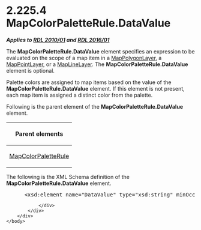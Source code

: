 <html dir="LTR" xmlns:mshelp="http://msdn.microsoft.com/mshelp" xmlns:ddue="http://ddue.schemas.microsoft.com/authoring/2003/5" xmlns:xlink="http://www.w3.org/1999/xlink" xmlns:tool="http://www.microsoft.com/tooltip">
    <head>
        <meta http-equiv="Content-Type" content="text/html; CHARSET=utf-8"></meta>
        <meta name="save" content="history"></meta>
        <title>2.225.4 MapColorPaletteRule.DataValue</title>
        <xml>
            <mshelp:toctitle title="2.225.4 MapColorPaletteRule.DataValue"></mshelp:toctitle>
            <mshelp:rltitle title="[MS-RDL]: MapColorPaletteRule.DataValue"></mshelp:rltitle>
            <mshelp:keyword index="A" term="280f0d27-5e51-4bb7-b9dd-395ad86860bf"></mshelp:keyword>
            <mshelp:attr name="DCSext.ContentType" value="open specification"></mshelp:attr>
            <mshelp:attr name="AssetID" value="280f0d27-5e51-4bb7-b9dd-395ad86860bf"></mshelp:attr>
            <mshelp:attr name="TopicType" value="kbRef"></mshelp:attr>
            <mshelp:attr name="DCSext.Title" value="[MS-RDL]: MapColorPaletteRule.DataValue" />
        </xml>
    </head>
    <body>
        <div id="header">
            <h1 class="heading">2.225.4 MapColorPaletteRule.DataValue</h1>
        </div>
        <div id="mainSection">
            <div id="mainBody">
                <div id="allHistory" class="saveHistory"></div>
                <div id="sectionSection0" class="section" name="collapseableSection">
                    

<p><b><i>Applies to </i></b><a href="3428e690-a348-4ec7-8a6a-8efb42d2cdee.htm"><b><i>RDL 2010/01</i></b></a><b><i>
and </i></b><a href="52ce3983-2bfc-4e72-9359-42aaf5fe4509.htm"><b><i>RDL 2016/01</i></b></a></p>

<p>The <b>MapColorPaletteRule.DataValue</b> element specifies
an expression to be evaluated on the scope of a map item in a <a href="f54fa273-d9b2-4e49-a896-6001bcda016b.htm">MapPolygonLayer</a>, a <a href="aa1875f4-9842-4672-86d6-306ba5a075aa.htm">MapPointLayer</a>, or a <a href="8681b1dc-d73e-4d35-b4fa-f7f459d4a304.htm">MapLineLayer</a>. The <b>MapColorPaletteRule.DataValue</b>
element is optional. </p>

<p>Palette colors are assigned to map items based on the value
of the <b>MapColorPaletteRule.DataValue</b> element. If this element is not
present, each map item is assigned a distinct color from the palette.</p>

<p>Following is the parent element of the <b>MapColorPaletteRule.DataValue</b>
element.</p>

<table>
 <thead>
  <tr>
   <th>
   <p>Parent elements</p>
   </th>
  </tr>
 </thead>
 <tr>
  <td>
  <p><a href="c83dbba7-3a8d-42df-9db1-a627b4ea095e.htm">MapColorPaletteRule</a></p>
  </td>
 </tr>
</table>

<p>The following is the XML Schema definition of the <b>MapColorPaletteRule.DataValue</b>
element.</p>

<dl>
<dd>
<div><pre> &lt;xsd:element name=&quot;DataValue&quot; type=&quot;xsd:string&quot; minOccurs=&quot;0&quot; /&gt;
</pre></div>
</dd></dl>


                </div>
            </div>
        </div>
    </body>
</html>